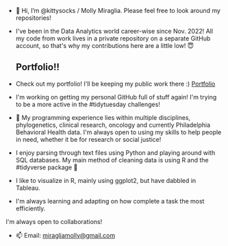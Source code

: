 - 👋 Hi, I’m @kittysocks / Molly Miraglia. Please feel free to look around my repositories!

- I've been in the Data Analytics world career-wise since Nov. 2022! All my code from work lives in a private repository on a separate GitHub account, so that's why my contributions here are a little low! 😇

  ## Portfolio!! 
- Check out my portfolio! I'll be keeping my public work there :) [Portfolio](https://github.com/kittysocks/portfolio)
- I'm working on getting my personal GitHub full of stuff again! I'm trying to be a more active in the #tidytuesday challenges! 
  
- 👀 My programming experience lies within multiple disciplines, phylogenetics, clinical research, oncology and currently Philadelphia Behavioral Health data. I'm always open to using my skills to help people in need, whether it be for research or social justice!
- I enjoy parsing through text files using  Python and playing around with SQL databases. My main method of cleaning data is using R and the #tidyverse package 🤠
- I like to visualize in R, mainly using ggplot2, but have dabbled in Tableau.
- I'm always learning and adapting on how complete a task the most efficiently. 

I'm always open to collaborations!
- 📫 Email: miragliamolly@gmail.com


<!---
kittysocks/kittysocks is a ✨ special ✨ repository because its `README.md` (this file) appears on your GitHub profile.
You can click the Preview link to take a look at your changes.
--->
